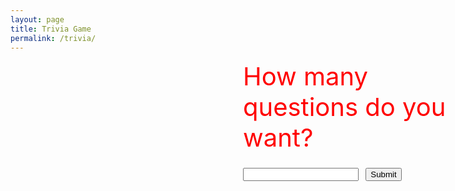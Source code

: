 ```yaml
---
layout: page
title: Trivia Game
permalink: /trivia/
---
```


<script>
    let score = 0
    let total = 0
    let count = 0
    let correct = 0
    class Jeopardy {
        constructor(question, answer, point) {
            this.question = question;
            this.answer = answer;
            this.point = point;
        }
        CheckAnswer(guess) {
            return guess === this.answer
        }
    }
    let q1 = new Jeopardy('What is H2O in daily life?', 'water', 2);
    let q2 = new Jeopardy('What is the outermost layer of the earth?', 'crust', 1);
    let q3 = new Jeopardy('What is the hardness mineral on Mohs Hardness Scale?', 'diamond', 2);
    let q4 = new Jeopardy('What is a reaction that loses electrons called?', 'oxidation', 2);
    let q5 = new Jeopardy('What is the closest star to the Earth?', 'sun', 2);
    let q6 = new Jeopardy('Who is the founder of his namesake uncertainty principle?', 'Heisenberg', 1);
    let q7 = new Jeopardy('Which number of Kepler\'s Laws states celestial bodies have elliptical orbits?', '1', 1);
    let q8 = new Jeopardy('What is the largest ocean on Earth?', 'pacific', 1);
    let q9 = new Jeopardy('What is the coldest theoretical temperature in the universe?', 'absolute zero', 2);


    const qarray = [q1, q2, q3, q4, q5, q6, q7, q8, q9]
    function QNA(number) {
        for (let i = 0; i < number; i++) {
            const randomValue = qarray[Math.floor(Math.random() * qarray.length)];
            var index = qarray.indexOf(randomValue);
            if (index > -1) {
                qarray.splice(index, 1);
            }
            let guess = prompt(randomValue.question + " Points: " + randomValue.point);
            count = count + 1
            total = total + randomValue.point
            if (randomValue.CheckAnswer(guess)) {
                score = score + randomValue.point;
                correct = correct + 1
                document.getElementById('answer').innerHTML = "Well Done!";
                document.getElementById('score').innerHTML = "Your score is " + score + "/" + total;
                document.getElementById('correct').innerHTML = "You got " + correct + " questions correct out of " + count;
            }
            else {
                document.getElementById('answer').innerHTML = "Nice Try!";
                document.getElementById('score').innerHTML = "Your score is " + score + "/" + total;
                document.getElementById('correct').innerHTML = "Sorry, you have gotten " + correct + " questions correct out of " + count;
            }
            }
    }
</script>
<html>
    <div class="container" style="position: absolute; font-size: 40px;color: red; left: 600px">
        <label for="number">How many questions do you want?</label>
        <br>
        <input id="number" type="number"/>
        <button onclick="QNA(document.getElementById('number').value)">Submit</button>
    </div>
    <br>
    <br>
    <br>
    <br>
    <br>
    <br>
    <p style="text-align: center; font-size: 40px;color: red;" id="answer"></p>
    <p style="text-align: center; font-size: 40px;color: red;" id="score"></p>
    <p style="text-align: center; font-size: 40px;color: red;" id="correct"></p>
</html>